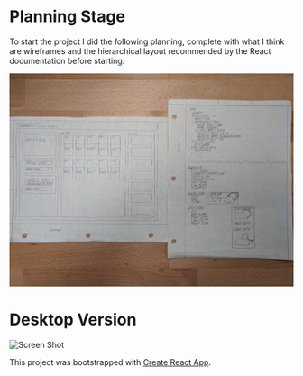 # Planning Stage

To start the project I did the following planning, complete with what I think are wireframes and the hierarchical layout recommended by the React documentation before starting:

![Planning Docs](public/planning-stage.jpg)

# Desktop Version

![Screen Shot](./screenshot.png)

This project was bootstrapped with [Create React App](https://github.com/facebookincubator/create-react-app).
